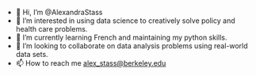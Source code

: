 - 👋 Hi, I’m @AlexandraStass
- 👀 I’m interested in using data science to creatively solve policy and health care problems.
- 🌱 I’m currently learning French and maintaining my python skills.
- 💞️ I’m looking to collaborate on data analysis problems using real-world data sets.
- 📫 How to reach me alex_stass@berkeley.edu

<!---
AlexandraStass/AlexandraStass is a ✨ special ✨ repository because its `README.md` (this file) appears on your GitHub profile.
You can click the Preview link to take a look at your changes.
--->
